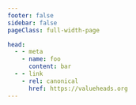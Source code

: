 ```yaml
---
footer: false
sidebar: false
pageClass: full-width-page

head:
  - - meta
    - name: foo
      content: bar
  - - link
    - rel: canonical
      href: https://valueheads.org
---
```


<LandingHero />

<LandingBenefits />

<LandingTrust />

<Cta01 />

<LandingSuperpowers />

<LandingTeam />

<LandingValue />

<LandingLearningOutcomes />

<LandingJumboMsg />

<LandingValueJourney />

<LandingFeatures />

<Cta02 />

<Footer />